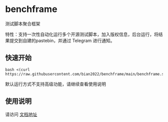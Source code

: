 # benchframe

测试脚本聚合框架

特性：支持一次性自动化运行多个开源测试脚本，加入版权信息，后台运行，将结果提交到自建的pastebin，并通过 Telegram 进行通知。

## 快速开始

```
bash <(curl https://raw.githubusercontent.com/bian2022/benchframe/main/benchframe.sh) 
```

默认运行方式不支持高级功能，请继续查看使用说明

## 使用说明

请访问 [文档地址](https://blog.vpslog.org/blog/benchframe/)
